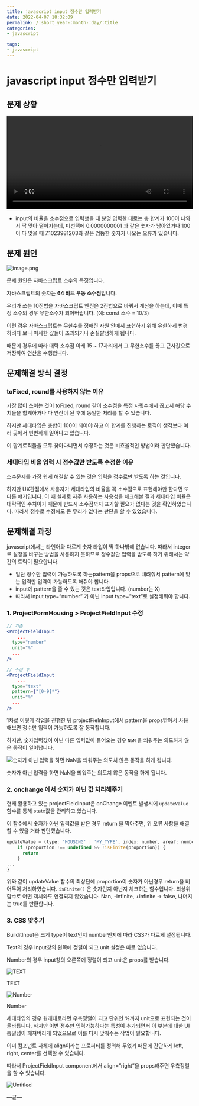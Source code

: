 ```yaml
---
title: javascript input 정수만 입력받기
date: 2022-04-07 18:32:09
permalink: /:short_year-:month-:day/:title
categories:
- javascript

tags:
- javascript
---
```


# javascript input 정수만 입력받기

## 문제 상황

<video src="/assets/data/소수점오류.mp4" width="100%" autoplay controls loop></video>

- input의 비율을 소수점으로 입력했을 때 분명 입력한 대로는 총 합계가 100이 나와서 딱 맞아 떨어지는데, 미선택에 0.0000000001 과 같은 숫자가 남아있거나 100이 다 맞을 때 7.1023981203와 같은 엉뚱한 숫자가 나오는 오류가 있습니다.



## 문제 원인

![image.png](/assets/img/javascriptinput정수만입력받기1.png)

문제 원인은 자바스크립트 소수의 특징입니다.

자바스크립트의 숫자는 ****64 비트 부동 소수점****입니다.

우리가 쓰는 10진법을 자바스크립트 엔진은 2진법으로 바꿔서 계산을 하는데, 이때 특정 소수의 경우 무한소수가 되어버립니다. (예: const 소수 = 10/3)

이런 경우 자바스크립트는 무한수를 정해진 자원 안에서 표현하기 위해 유한하게 변경 하려다 보니 미세한 값들이 초과되거나 손실발생하게 됩니다.

때문에 경우에 따라 대략 소수점 아래 15 ~ 17자리에서 그 무한소수를 끊고 근사값으로 저장하여 연산을 수행합니다.



## 문제해결 방식 결정

### toFixed, round를 사용하지 않는 이유

가장 많이 쓰이는 것이 toFixed, round 같이 소수점을 특정 자릿수에서 끊고서 해당 수치들을 합계하거나 다 연산이 된 후에 동일한 처리를 할 수 있습니다.

하지만 세대타입은 총합이 100이 되어야 하고 이 합계를 진행하는 로직이 생각보다 여러 곳에서 빈번하게 일어나고 있습니다.

이 합계로직들을 모두 찾아다니면서 수정하는 것은 비효율적인 방법이라 판단했습니다.

### 세대타입 비율 입력 시 정수값만 받도록 수정한 이유

소수문제를 가장 쉽게 해결할 수 있는 것은 입력을 정수로만 받도록 하는 것입니다.

하지만 UX관점에서 사용자가 세대타입의 비율을 꼭 소수점으로 표현해야만 한다면 또 다른 얘기입니다. 이 때 실제로 자주 사용하는 사용성을 체크해본 결과 세대타입 비율은 대략적인 수치이기 때문에 반드시 소수점까지 표기할 필요가 없다는 것을 확인하였습니다. 따라서 정수로 수정해도 큰 무리가 없다는 판단을 할 수 있었습니다.



## 문제해결 과정

javascript에서는 타언어와 다르게 숫자 타입이 딱 하나밖에 없습니다. 따라서 integer로 설정을 바꾸는 방법을 사용하지 못하므로 정수값만 입력을 받도록 하기 위해서는 약간의 트릭이 필요합니다.

- 일단 정수만 입력이 가능하도록 하는pattern을 props으로 내려줘서 pattern에 맞는 입력만 입력이 가능하도록 해줘야 합니다.
- input에 pattern을 줄 수 있는 것은 text타입입니다. (number는 X)
- 따라서 input type=”number” 가 아닌 input type=”text”로 설정해줘야 합니다.

### 1. ProjectFormHousing > ProjectFieldInput 수정

```jsx
// 기존
<ProjectFieldInput
	...
  type="number"
  unit="%"
  ...
/>
```

```jsx
// 수정 후
<ProjectFieldInput
	...
  type="text"
  pattern={"[0-9]*"}
  unit="%"
  ...
/>
```

1차로 이렇게 작업을 진행한 뒤 projectFielnInput에서 pattern을 props받아서 사용해보면 정수만 입력이 가능하도록 잘 동작합니다.

하지만, 숫자입력값이 아닌 다른 입력값이 들어오는 경우 `NaN` 을 띄워주는 의도하지 않은 동작이 일어납니다.

![숫자가 아닌 입력을 하면 NaN을 띄워주는 의도치 않은 동작을 하게 됩니다.](/assets/img/javascriptinput정수만입력받기2.png)

숫자가 아닌 입력을 하면 NaN을 띄워주는 의도치 않은 동작을 하게 됩니다.

### 2. onchange 에서 숫자가 아닌 값 처리해주기

현재 활용하고 있는 projectFieldInput은 onChange 이벤트 발생시에 `updateValue` 함수를 통해 state값을 관리하고 있습니다.

이 함수에서 숫자가 아닌 입력값을 받은 경우 return 을 막아주면, 위 오류 사항을 해결할 수 있을 거라 판단했습니다.

```jsx
updateValue = (type: 'HOUSING' | 'MY_TYPE', index: number, area?: number, bay?: number, proportion?: number, userdef?: boolean) => {
    if (proportion !== undefined && !isFinite(proportion)) {
      return
    }
...
}
```

위와 같이 updateValue 함수의 최상단에 proportion이 숫자가 아닌경우 return을 비어두어 처리하였습니다. `isFinite()` 은 숫자인지 아닌지 체크하는 함수입니다. 최상위 함수로 어떤 객체와도 연결되지 않았습니다. Nan, -infinite, +infinite → false, 나머지는 true를 반환합니다.

### 3. CSS 맞추기

BuilditInput은 크게 type이 text인지 number인지에 따라 CSS가 다르게 설정됩니다.

Text의 경우 input창의 왼쪽에 정렬이 되고 unit 설정은 따로 없습니다.

Number의 경우 input창의 오른쪽에 정렬이 되고 unit은 props를 받습니다.

![TEXT](/assets/img/javascriptinput정수만입력받기3.png)

TEXT

![Number](/assets/img/javascriptinput정수만입력받기4.png)

Number

세대타입의 경우 원래대로라면 우측정렬이 되고 단위인 %까지 unit으로 표현되는 것이 올바릅니다. 하지만 이번 정수만 입력가능하다는 특성이 추가되면서 이 부분에 대한 UI통일성이 깨져버리게 되었으므로 이를 다시 맞춰주는 작업이 필요합니다.

이미 컴포넌트 자체에 align이라는 프로퍼티를 정의해 두었기 때문에 간단하게 left, right, center를 선택할 수 있습니다.

따라서 ProjectFieldInput component에서 align=”right”을 props해주면 우측정렬을 할 수 있습니다.

![Untitled](/assets/img/javascriptinput정수만입력받기5.png)

—끝—
